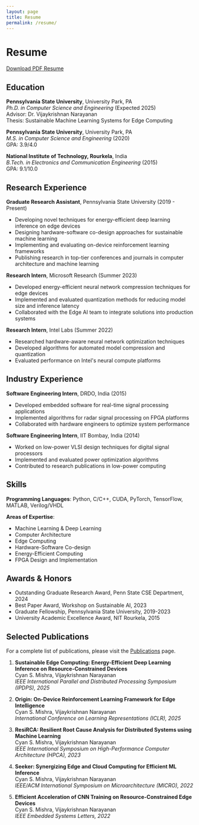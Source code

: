 ```yaml
---
layout: page
title: Resume
permalink: /resume/
---
```


# Resume

<div class="resume-section">
  <p class="resume-download">
    <a href="{{ '/assets/pdf/Cyan_Subhra_Mishra_Resume.pdf' | relative_url }}" target="_blank" class="btn">
      <i class="fas fa-file-pdf"></i> Download PDF Resume
    </a>
  </p>
</div>

## Education

**Pennsylvania State University**, University Park, PA  
*Ph.D. in Computer Science and Engineering* (Expected 2025)  
Advisor: Dr. Vijaykrishnan Narayanan  
Thesis: Sustainable Machine Learning Systems for Edge Computing

**Pennsylvania State University**, University Park, PA  
*M.S. in Computer Science and Engineering* (2020)  
GPA: 3.9/4.0

**National Institute of Technology, Rourkela**, India  
*B.Tech. in Electronics and Communication Engineering* (2015)  
GPA: 9.1/10.0

## Research Experience

**Graduate Research Assistant**, Pennsylvania State University (2019 - Present)
- Developing novel techniques for energy-efficient deep learning inference on edge devices
- Designing hardware-software co-design approaches for sustainable machine learning
- Implementing and evaluating on-device reinforcement learning frameworks
- Publishing research in top-tier conferences and journals in computer architecture and machine learning

**Research Intern**, Microsoft Research (Summer 2023)
- Developed energy-efficient neural network compression techniques for edge devices
- Implemented and evaluated quantization methods for reducing model size and inference latency
- Collaborated with the Edge AI team to integrate solutions into production systems

**Research Intern**, Intel Labs (Summer 2022)
- Researched hardware-aware neural network optimization techniques
- Developed algorithms for automated model compression and quantization
- Evaluated performance on Intel's neural compute platforms

## Industry Experience

**Software Engineering Intern**, DRDO, India (2015)
- Developed embedded software for real-time signal processing applications
- Implemented algorithms for radar signal processing on FPGA platforms
- Collaborated with hardware engineers to optimize system performance

**Software Engineering Intern**, IIT Bombay, India (2014)
- Worked on low-power VLSI design techniques for digital signal processors
- Implemented and evaluated power optimization algorithms
- Contributed to research publications in low-power computing

## Skills

**Programming Languages**: Python, C/C++, CUDA, PyTorch, TensorFlow, MATLAB, Verilog/VHDL

**Areas of Expertise**:
- Machine Learning & Deep Learning
- Computer Architecture
- Edge Computing
- Hardware-Software Co-design
- Energy-Efficient Computing
- FPGA Design and Implementation

## Awards & Honors

- Outstanding Graduate Research Award, Penn State CSE Department, 2024
- Best Paper Award, Workshop on Sustainable AI, 2023
- Graduate Fellowship, Pennsylvania State University, 2019-2023
- University Academic Excellence Award, NIT Rourkela, 2015

## Selected Publications

For a complete list of publications, please visit the [Publications](/publications/) page.

1. **Sustainable Edge Computing: Energy-Efficient Deep Learning Inference on Resource-Constrained Devices**  
   Cyan S. Mishra, Vijaykrishnan Narayanan  
   *IEEE International Parallel and Distributed Processing Symposium (IPDPS), 2025*

2. **Origin: On-Device Reinforcement Learning Framework for Edge Intelligence**  
   Cyan S. Mishra, Vijaykrishnan Narayanan  
   *International Conference on Learning Representations (ICLR), 2025*

3. **ResiRCA: Resilient Root Cause Analysis for Distributed Systems using Machine Learning**  
   Cyan S. Mishra, Vijaykrishnan Narayanan  
   *IEEE International Symposium on High-Performance Computer Architecture (HPCA), 2023*

4. **Seeker: Synergizing Edge and Cloud Computing for Efficient ML Inference**  
   Cyan S. Mishra, Vijaykrishnan Narayanan  
   *IEEE/ACM International Symposium on Microarchitecture (MICRO), 2022*

5. **Efficient Acceleration of CNN Training on Resource-Constrained Edge Devices**  
   Cyan S. Mishra, Vijaykrishnan Narayanan  
   *IEEE Embedded Systems Letters, 2022*
